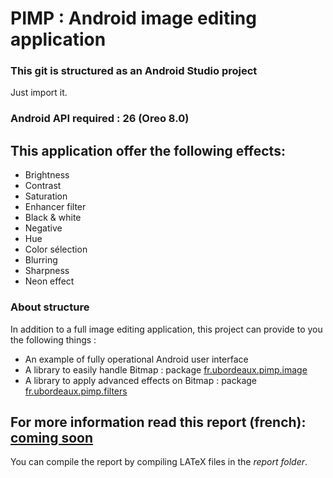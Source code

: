 # PIMP : Android image editing application

### This git is structured as an Android Studio project

Just import it.

### Android API required : 26 (Oreo 8.0)
<TODO change it if min version change>

## This application offer the following effects:
* Brightness
* Contrast
* Saturation
* Enhancer filter
* Black & white
* Negative
* Hue
* Color sélection
* Blurring
* Sharpness
* Neon effect

### About structure
In addition to a full image editing application, this project can provide to you the following things :
* An example of fully operational Android user interface
* A library to easily handle Bitmap : package [fr.ubordeaux.pimp.image](app/src/main/java/fr/ubordeaux/pimp/image)
* A library to apply advanced effects on Bitmap : package [fr.ubordeaux.pimp.filters](app/src/main/java/fr/ubordeaux/pimp/filters)


## For more information read this report (french): [coming soon]()
You can compile the report by compiling LATeX files in the *report folder*.

